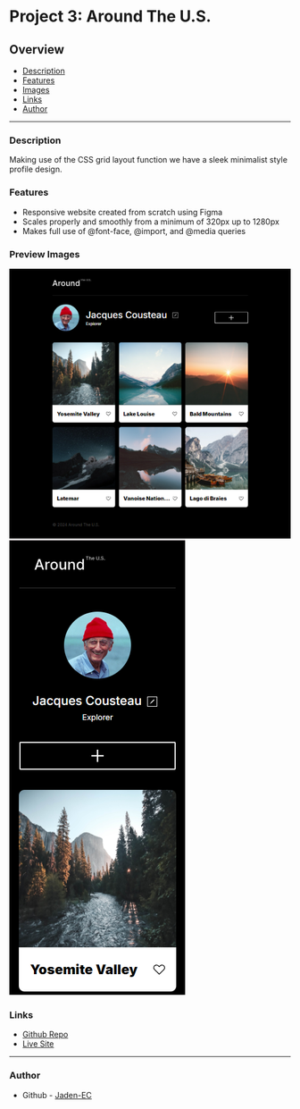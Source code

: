 # Project 3: Around The U.S.

## Overview

- [Description](#description)
- [Features](#features)
- [Images](#preview-images)
- [Links](#links)
- [Author](#author)

---

### Description

Making use of the CSS grid layout function we have a sleek minimalist style profile design.

### Features

- Responsive website created from scratch using Figma
- Scales properly and smoothly from a minimum of 320px up to 1280px
- Makes full use of @font-face, @import, and @media queries

### Preview Images

![Desktop View](./images/desktop-screenshot%201280.png)
![Mobile View](./images/Mobile-screenshot.png)

### Links

- [Github Repo](https://github.com/Jaden-EC/se_project_aroundtheus)
- [Live Site](jaden-ec.github.io)

---

### Author

- Github - [Jaden-EC](https://github.com/Jaden-EC)
